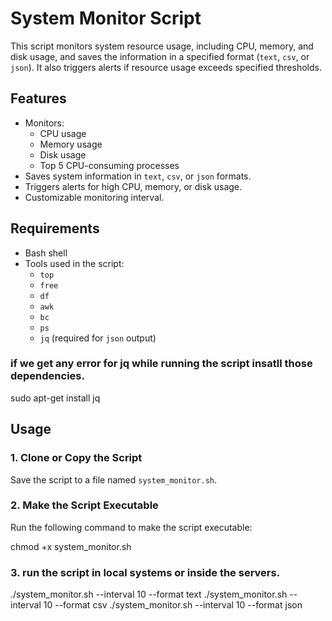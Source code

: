 # System Monitor Script

This script monitors system resource usage, including CPU, memory, and disk usage, and saves the information in a specified format (`text`, `csv`, or `json`). It also triggers alerts if resource usage exceeds specified thresholds.

## Features
- Monitors:
  - CPU usage
  - Memory usage
  - Disk usage
  - Top 5 CPU-consuming processes
- Saves system information in `text`, `csv`, or `json` formats.
- Triggers alerts for high CPU, memory, or disk usage.
- Customizable monitoring interval.

## Requirements
- Bash shell
- Tools used in the script:
  - `top`
  - `free`
  - `df`
  - `awk`
  - `bc`
  - `ps`
  - `jq` (required for `json` output)

### if we get any error for jq while running the script insatll those dependencies.
sudo apt-get install jq

## Usage
### 1. Clone or Copy the Script
Save the script to a file named `system_monitor.sh`.

### 2. Make the Script Executable
Run the following command to make the script executable:

chmod +x system_monitor.sh

### 3. run the script in local systems or inside the servers.

./system_monitor.sh --interval 10 --format text
./system_monitor.sh --interval 10 --format csv
./system_monitor.sh --interval 10 --format json





